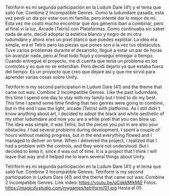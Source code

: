Tetriform es mi segunda participación en la Ludum Dare (41) y el tema que salió fue: Combine 2 Incompatible Genres. Como la ludumdare pasada, esta vez perdí un día por estar con mi familia, pero intenté dar lo mejor de mí.
Esta vez me costó mucho encontrar que dos géneros iban a combinar, pero al final vi la luz, Árcade (Tetris) con Plataformas. Como continuaba sin saber nada de arte, decidí adoptar la estética blanco y negro de mi otra ludumdare y ahora eres un pixel blanco que puedes explotar. La idea era simple, era el Tetris pero las piezas que pones son a la vez tus obstáculos. Tuve varios problemas durante el desarrollo, llegué a estar un par de horas sin avanzar nada, pero al final todo fluyó y conseguí entregar a tiempo.
Cuando entregué el proyecto, me di cuenta que tenía un problema en los controles y es que no se entendían. Pero decidí dejarlo ya que estaba fuera del tiempo. Es un proyecto que creo que dejaré así y que me sirvió para aprender varias cosas sobre Unity.

Tetriform is my second participation in Ludum Dare (41) and the theme that came out was: Combine 2 Incompatible Genres. Like the past ludumdare, this time I spend one day to stay with my family but I tried to do my best.
This time I spend some time finding that two genres were going to combine, but in the end I saw the light, arcade (Tetris) with platforms. As I still didn't know anything about art, I decided to adopt the black and white aesthetic of my other ludumdare and now you are a white pixel that you can blow up. The idea was simple, it was Tetris, but the pieces you put in are also your obstacles. I had several problems during development, I spent a couple of hours without making progress, but in the end everything flowed and I managed to deliver on time.
When I delivered the project, I realized that I had a problem with the controls, and they were not understood. But I decided to keep it, since it was out of time. It is a project that I think I will leave that way and it helped me to learn several things about Unity.

Tetriform es mi segunda participación en la Ludum Dare (41) y el tema que salió fue: Combine 2 Incompatible Genres. 
Tetriform is my second participation in Ludum Dare (41) and the theme that came out was: Combine 2 Incompatible Genres.
Link video: https://youtu.be/gCqkkMIkMiE
Fotos: https://magicdvstudio.com/mygames/tetriform/01.jpg
Hasta el 05
